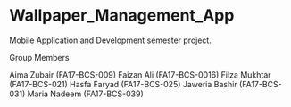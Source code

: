 # Wallpaper_Management_App

Mobile Application and Development semester project.

Group Members

Aima Zubair (FA17-BCS-009)
Faizan Ali (FA17-BCS-0016)
Filza Mukhtar (FA17-BCS-021)
Hasfa Faryad (FA17-BCS-025)
Jaweria Bashir (FA17-BCS-031)
Maria Nadeem (FA17-BCS-039)
